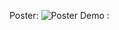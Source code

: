 Poster: ![Poster](https://github.com/user-attachments/assets/da00e4ad-23bb-47a1-abb8-6be6227b4b8f)
Demo  :  
